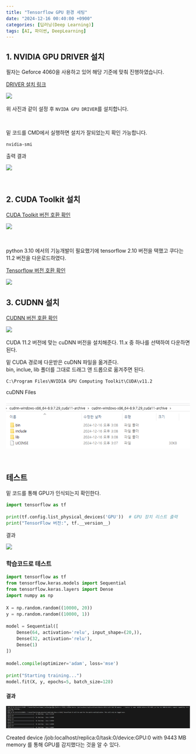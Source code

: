 ```yaml
---
title: "Tensorflow GPU 환경 세팅"
date: "2024-12-16 00:40:00 +0900"
categories: [딥러닝(Deep Learning)]
tags: [AI, 파이썬, DeepLearning]
---
```





## 1. NVIDIA GPU DRIVER 설치

필자는 Geforce 4060을 사용하고 있어 해당 기준에 맞춰 진행하였습니다.

[DRIVER 설치 링크](https://www.nvidia.com/ko-kr/drivers/) 

![](https://github.com/user-attachments/assets/03758e65-d5bf-46a8-b685-0cc8de35916c)

위 사진과 같이 설정 후 `NVIDA GPU DRIVER`를 설치합니다.

<BR>

밑 코드를 CMD에서 실행하면 설치가 잘되었는지 확인 가능합니다.
```
nvidia-smi
```

출력 결과

![](https://github.com/user-attachments/assets/16a29ba8-15de-4ded-8f62-178854b224eb)

<br>

## 2. CUDA Toolkit 설치

[CUDA Toolkit 버전 호환 확인](https://docs.nvidia.com/cuda/cuda-toolkit-release-notes/index.html)

![](https://github.com/user-attachments/assets/dbc33c2b-4519-417b-a23c-b791eca1c77f)

<br>

python 3.10 에서의 기능개발이 필요했기에 tensorflow 2.10 버전을 택했고 쿠다는 11.2 버전을 다운로드하였다.

[Tensorflow 버전 호환 확인](https://www.tensorflow.org/install/source?hl=ko#gpu)

![](https://github.com/user-attachments/assets/71d04f5e-a2fd-4ab6-85d8-4e56716cce43)

## 3. CUDNN 설치

[CUDNN 버전 호환 확인](https://developer.nvidia.com/rdp/cudnn-archive)

![](https://github.com/user-attachments/assets/92cd776b-7789-4f20-8c65-e52f56d909d7)

CUDA 11.2 버전에 맞는 cuDNN 버전을 설치해준다. 11.x 중 하나를 선택하여 다운하면 된다.


밑 CUDA 경로에 다운받은 cuDNN 파일을 옮겨준다. <br>
bin, inclue, lib 폴더를 그대로 드래그 앤 드롭으로 옮겨주면 된다.

```
C:\Program Files\NVIDIA GPU Computing Toolkit\CUDA\v11.2 
```

cuDNN Files

![alt text](image.png)


<br>

## 테스트

밑 코드를 통해 GPU가 인식되는지 확인한다.
```python
import tensorflow as tf

print(tf.config.list_physical_devices('GPU'))  # GPU 장치 리스트 출력
print("TensorFlow 버전:", tf.__version__)
```

결과

![](https://github.com/user-attachments/assets/16956faa-d55e-40e0-9f5f-d4a42a2b8855)


### 학습코드로 테스트
```python
import tensorflow as tf
from tensorflow.keras.models import Sequential
from tensorflow.keras.layers import Dense
import numpy as np

X = np.random.random((10000, 20))  
y = np.random.random((10000, 1))  

model = Sequential([
    Dense(64, activation='relu', input_shape=(20,)),
    Dense(32, activation='relu'),
    Dense(1)
])

model.compile(optimizer='adam', loss='mse')

print("Starting training...")
model.fit(X, y, epochs=5, batch_size=128)
```

#### 결과
![alt text](image-1.png)

Created device /job:localhost/replica:0/task:0/device:GPU:0 with 9443 MB memory 를 통해 GPU를 감지했다는 것을 알 수 있다.